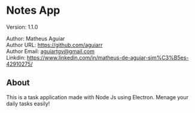 # Notes App

Version: 1.1.0<br/>

Author: Matheus Aguiar <br/>
Author URL: https://github.com/aguiarr <br/>
Author Email: aguiartgv@gmail.com <br/>
Linkdin: https://www.linkedin.com/in/matheus-de-aguiar-sim%C3%B5es-42910275/ <br/>

## About

This is a task application made with Node Js using Electron. Menage your daily tasks easily!<br/>
